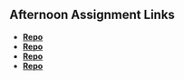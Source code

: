 ## Afternoon Assignment Links

* **[Repo](https://github.com/TylerHigby/<ASSIGNMENT_REPO>)**
* **[Repo](https://github.com/TylerHigby/<ASSIGNMENT_REPO>)**
* **[Repo](https://github.com/TylerHigby/<ASSIGNMENT_REPO>)**
* **[Repo](https://github.com/TylerHigby/<ASSIGNMENT_REPO>)**
